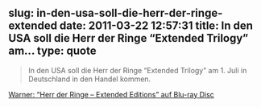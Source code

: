 slug: in-den-usa-soll-die-herr-der-ringe-extended
date: 2011-03-22 12:57:31
title: In den USA soll die Herr der Ringe “Extended Trilogy” am...
type: quote
---

> In den USA soll die Herr der Ringe “Extended Trilogy” am 1. Juli in Deutschland in den Handel kommen.

[Warner: “Herr der Ringe – Extended Editions” auf Blu-ray Disc](http://www.areadvd.de/news/2011/03/21/usa-herr-der-ringe-extended-editions-ab-juni-auf-blu-ray-disc/?utm_source=feedburner&utm_medium=feed&utm_campaign=Feed:%20areadvd%20(AREA%20DVD%20-%20Das%20Test-Magazin%20f%C3%BCr%20Heimkino,%20Blu-ray%20Disc,%20DVD%20und%20HDTV))
